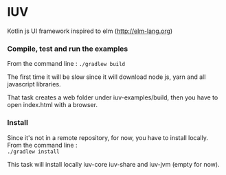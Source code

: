 # IUV #
Kotlin js UI framework inspired to elm 
(http://elm-lang.org)

### Compile, test and run the examples
From the command line : `./gradlew build` 

The first time it will be slow since it will download node js, yarn and all javascript libraries.

That task creates a web folder under iuv-examples/build, then you have to open index.html with a browser.  

### Install
Since it's not in a remote repository, for now, you have to install locally. From the command line :  
`./gradlew install`

This task will install locally iuv-core iuv-share and iuv-jvm (empty for now).
